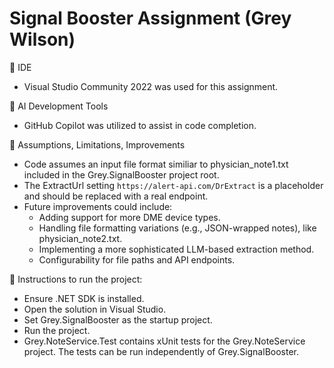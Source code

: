 # Signal Booster Assignment (Grey Wilson)

📘 IDE

   - Visual Studio Community 2022 was used for this assignment.

🧪 AI Development Tools

   - GitHub Copilot was utilized to assist in code completion.

📄 Assumptions, Limitations, Improvements

   - Code assumes an input file format similiar to physician_note1.txt included in the Grey.SignalBooster project root.
   - The ExtractUrl setting `https://alert-api.com/DrExtract` is a placeholder and should be replaced with a real endpoint.
   - Future improvements could include:
     - Adding support for more DME device types.
     - Handling file formatting variations (e.g., JSON-wrapped notes), like physician_note2.txt.
     - Implementing a more sophisticated LLM-based extraction method.
     - Configurability for file paths and API endpoints.
   
📄 Instructions to run the project:

   - Ensure .NET SDK is installed.
   - Open the solution in Visual Studio.
   - Set Grey.SignalBooster as the startup project.
   - Run the project.
   - Grey.NoteService.Test contains xUnit tests for the Grey.NoteService project. The tests can be run independently of Grey.SignalBooster. 
